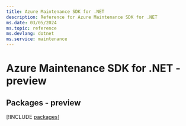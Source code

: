 ```yaml
---
title: Azure Maintenance SDK for .NET
description: Reference for Azure Maintenance SDK for .NET
ms.date: 03/05/2024
ms.topic: reference
ms.devlang: dotnet
ms.service: maintenance
---
```

# Azure Maintenance SDK for .NET - preview
## Packages - preview
[!INCLUDE [packages](maintenance-index.md)]